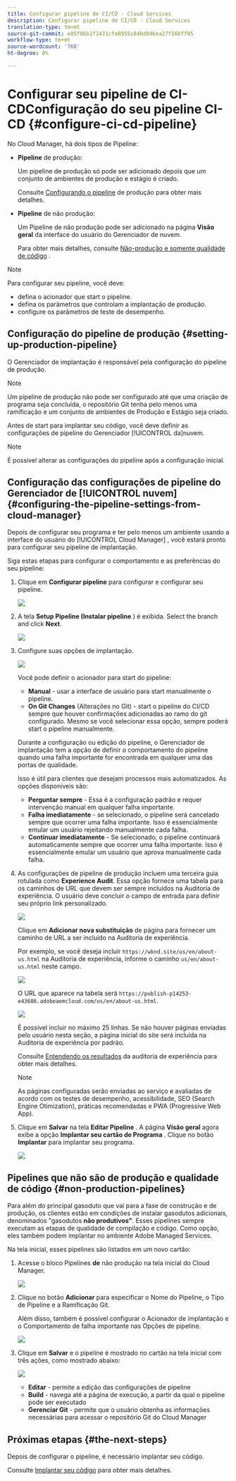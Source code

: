 ```yaml
---
title: Configurar pipeline de CI/CD - Cloud Services
description: Configurar pipeline de CI/CD - Cloud Services
translation-type: tm+mt
source-git-commit: e85f06b1f1431cfe8955c84bdb96ea27f566ff95
workflow-type: tm+mt
source-wordcount: '768'
ht-degree: 0%

---
```



# Configurar seu pipeline de CI-CDConfiguração do seu pipeline CI-CD {#configure-ci-cd-pipeline}

No Cloud Manager, há dois tipos de Pipeline:

* **Pipeline** de produção:

   Um pipeline de produção só pode ser adicionado depois que um conjunto de ambientes de produção e estágio é criado.

   Consulte [Configurando o pipeline](configure-pipeline.md#setting-up-the-pipeline) de produção para obter mais detalhes.

* **Pipeline** de não produção:

   Um Pipeline de não produção pode ser adicionado na página **Visão geral** da interface do usuário do Gerenciador de nuvem.

   Para obter mais detalhes, consulte [Não-produção e somente qualidade de código](configure-pipeline.md#non-production-pipelines) .

>[!NOTE]
>Para configurar seu pipeline, você deve:
> * defina o acionador que start o pipeline.
> * defina os parâmetros que controlam a implantação de produção.
> * configure os parâmetros de teste de desempenho.


## Configuração do pipeline de produção {#setting-up-production-pipeline}

O Gerenciador de implantação é responsável pela configuração do pipeline de produção.

>[!NOTE]
>Um pipeline de produção não pode ser configurado até que uma criação de programa seja concluída, o repositório Git tenha pelo menos uma ramificação e um conjunto de ambientes de Produção e Estágio seja criado.

Antes de start para implantar seu código, você deve definir as configurações de pipeline do Gerenciador [!UICONTROL da]nuvem.

>[!NOTE]
>
>É possível alterar as configurações do pipeline após a configuração inicial.

## Configuração das configurações de pipeline do Gerenciador de [!UICONTROL nuvem] {#configuring-the-pipeline-settings-from-cloud-manager}

Depois de configurar seu programa e ter pelo menos um ambiente usando a interface do usuário do [!UICONTROL Cloud Manager] , você estará pronto para configurar seu pipeline de implantação.

Siga estas etapas para configurar o comportamento e as preferências do seu pipeline:

1. Clique em **Configurar pipeline** para configurar e configurar seu pipeline.

   ![](assets/set-up-pipeline1.png)

1. A tela **Setup Pipeline (Instalar pipeline** ) é exibida. Select the branch and click **Next**.

   ![](assets/setup-1.png)

1. Configure suas opções de implantação.

   ![](assets/setup-2.png)

   Você pode definir o acionador para start do pipeline:

   * **Manual** - usar a interface de usuário para start manualmente o pipeline.
   * **On Git Changes** (Alterações no Git) - start o pipeline do CI/CD sempre que houver confirmações adicionadas ao ramo do git configurado. Mesmo se você selecionar essa opção, sempre poderá start o pipeline manualmente.

   Durante a configuração ou edição do pipeline, o Gerenciador de implantação tem a opção de definir o comportamento do pipeline quando uma falha importante for encontrada em qualquer uma das portas de qualidade.

   Isso é útil para clientes que desejam processos mais automatizados. As opções disponíveis são:

   * **Perguntar sempre** - Essa é a configuração padrão e requer intervenção manual em qualquer falha importante.
   * **Falha imediatamente** - se selecionado, o pipeline será cancelado sempre que ocorrer uma falha importante. Isso é essencialmente emular um usuário rejeitando manualmente cada falha.
   * **Continuar imediatamente** - Se selecionado, o pipeline continuará automaticamente sempre que ocorrer uma falha importante. Isso é essencialmente emular um usuário que aprova manualmente cada falha.


1. As configurações de pipeline de produção incluem uma terceira guia rotulada como **Experience Audit**. Essa opção fornece uma tabela para os caminhos de URL que devem ser sempre incluídos na Auditoria de experiência. O usuário deve concluir o campo de entrada para definir seu próprio link personalizado.

   ![](assets/setup-3.png)

   Clique em **Adicionar nova substituição** de página para fornecer um caminho de URL a ser incluído na Auditoria de experiência.

   Por exemplo, se você deseja incluir `https://wknd.site/us/en/about-us.html` na Auditoria de experiência, informe o caminho `us/en/about-us.html` neste campo.

   ![](assets/exp-audit4.png)

   O URL que aparece na tabela será `https://publish-p14253-e43686.adobeaemcloud.com/us/en/about-us.html`.

   ![](assets/exp-audit5.png)

   É possível incluir no máximo 25 linhas. Se não houver páginas enviadas pelo usuário nesta seção, a página inicial do site será incluída na Auditoria de experiência por padrão.

   Consulte [Entendendo os resultados](/help/implementing/cloud-manager/experience-audit-testing.md) da auditoria de experiência para obter mais detalhes.

   >[!NOTE]
   > As páginas configuradas serão enviadas ao serviço e avaliadas de acordo com os testes de desempenho, acessibilidade, SEO (Search Engine Otimization), práticas recomendadas e PWA (Progressive Web App).

1. Clique em **Salvar** na tela **Editar Pipeline** . A página **Visão geral** agora exibe a opção **Implantar seu cartão de Programa** . Clique no botão **Implantar** para implantar seu programa.

   ![](assets/configure-pipeline5.png)


## Pipelines que não são de produção e qualidade de código {#non-production-pipelines}

Para além do principal gasoduto que vai para a fase de construção e de produção, os clientes estão em condições de instalar gasodutos adicionais, denominados &quot;gasodutos **não produtivos&quot;**. Esses pipelines sempre executam as etapas de qualidade de compilação e código. Como opção, eles também podem implantar no ambiente Adobe Managed Services.

Na tela inicial, esses pipelines são listados em um novo cartão:

1. Acesse o bloco Pipelines **de** não produção na tela inicial do Cloud Manager.

   ![](assets/configure-pipeline6.png)

1. Clique no botão **Adicionar** para especificar o Nome do Pipeline, o Tipo de Pipeline e a Ramificação Git.

   Além disso, também é possível configurar o Acionador de implantação e o Comportamento de falha importante nas Opções de pipeline.

   ![](assets/non-prod-pipe1.png)

1. Clique em **Salvar** e o pipeline é mostrado no cartão na tela inicial com três ações, como mostrado abaixo:

   ![](assets/configure-pipeline8.png)

   * **Editar** - permite a edição das configurações de pipeline
   * **Build** - navega até a página de execução, a partir da qual o pipeline pode ser executado
   * **Gerenciar Git** - permite que o usuário obtenha as informações necessárias para acessar o repositório Git do Cloud Manager

## Próximas etapas {#the-next-steps}

Depois de configurar o pipeline, é necessário implantar seu código.

Consulte [Implantar seu código](deploy-code.md) para obter mais detalhes.
